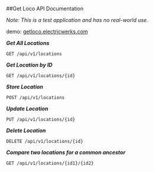
##Get Loco API Documentation

*Note: This is a test application and has no real-world use.*

demo: [getloco.electricwerks.com](http://getloco.electricwerks.com)

***Get All Locations***

```GET /api/v1/locations```

***Get Location by ID***

```GET /api/v1/locations/{id}```

***Store Location*** 

```POST /api/v1/locations```

***Update Location***

```PUT /api/v1/locations/{id}```

***Delete Location***

```DELETE /api/v1/locations/{id}```

***Compare two locations for a common ancestor***

```GET /api/v1/locations/{id1}/{id2}```

